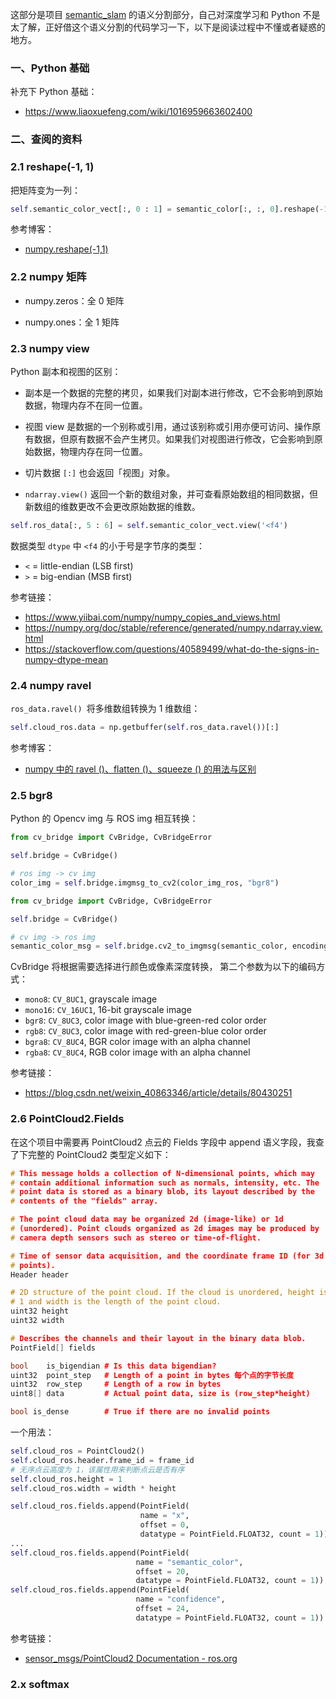 这部分是项目 [semantic_slam](https://github.com/jsdd25/semantic_slam) 的语义分割部分，自己对深度学习和 Python 不是太了解，正好借这个语义分割的代码学习一下，以下是阅读过程中不懂或者疑惑的地方。

### 一、Python 基础

补充下 Python 基础：

- https://www.liaoxuefeng.com/wiki/1016959663602400

### 二、查阅的资料

### 2.1 reshape(-1,  1)

把矩阵变为一列：

```python
self.semantic_color_vect[:, 0 : 1] = semantic_color[:, :, 0].reshape(-1, 1)
```

参考博客：

- [numpy.reshape(-1,1)](https://blog.csdn.net/qq_42804678/article/details/99062431?utm_medium=distribute.pc_relevant_t0.none-task-blog-BlogCommendFromMachineLearnPai2-1.nonecase&depth_1-utm_source=distribute.pc_relevant_t0.none-task-blog-BlogCommendFromMachineLearnPai2-1.nonecase)

### 2.2 numpy 矩阵

- numpy.zeros：全 0 矩阵

- numpy.ones：全 1 矩阵

### 2.3 numpy view

Python 副本和视图的区别：

- 副本是一个数据的完整的拷贝，如果我们对副本进行修改，它不会影响到原始数据，物理内存不在同一位置。

- 视图 view 是数据的一个别称或引用，通过该别称或引用亦便可访问、操作原有数据，但原有数据不会产生拷贝。如果我们对视图进行修改，它会影响到原始数据，物理内存在同一位置。
- 切片数据 `[:]` 也会返回「视图」对象。
- `ndarray.view()` 返回一个新的数组对象，并可查看原始数组的相同数据，但新数组的维数更改不会更改原始数据的维数。

```python
self.ros_data[:, 5 : 6] = self.semantic_color_vect.view('<f4')
```

数据类型 `dtype` 中 `<f4` 的小于号是字节序的类型：

- `<` = little-endian (LSB first)
- `>` = big-endian (MSB first)

参考链接：

- https://www.yiibai.com/numpy/numpy_copies_and_views.html
- https://numpy.org/doc/stable/reference/generated/numpy.ndarray.view.html
- https://stackoverflow.com/questions/40589499/what-do-the-signs-in-numpy-dtype-mean

### 2.4 numpy ravel

`ros_data.ravel() `将多维数组转换为 1 维数组：

```python
self.cloud_ros.data = np.getbuffer(self.ros_data.ravel())[:]
```

参考博客：

- [numpy 中的 ravel ()、flatten ()、squeeze () 的用法与区别](https://blog.csdn.net/tymatlab/article/details/79009618)

### 2.5 bgr8

Python 的 Opencv img 与 ROS img 相互转换：

```python
from cv_bridge import CvBridge, CvBridgeError

self.bridge = CvBridge()

# ros img -> cv img
color_img = self.bridge.imgmsg_to_cv2(color_img_ros, "bgr8")
```

```python
from cv_bridge import CvBridge, CvBridgeError

self.bridge = CvBridge()

# cv img -> ros img
semantic_color_msg = self.bridge.cv2_to_imgmsg(semantic_color, encoding="bgr8")
```

CvBridge 将根据需要选择进行颜色或像素深度转换， 第二个参数为以下的编码方式：

- `mono8`: `CV_8UC1`, grayscale image
- `mono16`: `CV_16UC1`, 16-bit grayscale image
- `bgr8`: `CV_8UC3`, color image with blue-green-red color order
- `rgb8`: `CV_8UC3`, color image with red-green-blue color order
- `bgra8`: `CV_8UC4`, BGR color image with an alpha channel
- `rgba8`: `CV_8UC4`, RGB color image with an alpha channel

参考链接：

- https://blog.csdn.net/weixin_40863346/article/details/80430251

### 2.6 PointCloud2.Fields

在这个项目中需要再 PointCloud2 点云的 Fields 字段中 append 语义字段，我查了下完整的 PointCloud2 类型定义如下：

```cpp
# This message holds a collection of N-dimensional points, which may
# contain additional information such as normals, intensity, etc. The
# point data is stored as a binary blob, its layout described by the
# contents of the "fields" array.

# The point cloud data may be organized 2d (image-like) or 1d
# (unordered). Point clouds organized as 2d images may be produced by
# camera depth sensors such as stereo or time-of-flight.

# Time of sensor data acquisition, and the coordinate frame ID (for 3d
# points).
Header header

# 2D structure of the point cloud. If the cloud is unordered, height is
# 1 and width is the length of the point cloud.
uint32 height
uint32 width

# Describes the channels and their layout in the binary data blob.
PointField[] fields

bool    is_bigendian # Is this data bigendian?
uint32  point_step   # Length of a point in bytes 每个点的字节长度
uint32  row_step     # Length of a row in bytes
uint8[] data         # Actual point data, size is (row_step*height)

bool is_dense        # True if there are no invalid points
```

一个用法：

```python
self.cloud_ros = PointCloud2()
self.cloud_ros.header.frame_id = frame_id
# 无序点云高度为 1，该属性用来判断点云是否有序
self.cloud_ros.height = 1
self.cloud_ros.width = width * height

self.cloud_ros.fields.append(PointField(
                             name = "x",
                             offset = 0,
                             datatype = PointField.FLOAT32, count = 1))
...
self.cloud_ros.fields.append(PointField(
                            name = "semantic_color",
                            offset = 20,
                            datatype = PointField.FLOAT32, count = 1))
self.cloud_ros.fields.append(PointField(
                            name = "confidence",
                            offset = 24,
                            datatype = PointField.FLOAT32, count = 1))
```

参考链接：

- [sensor_msgs/PointCloud2 Documentation - ros.org](http://docs.ros.org/melodic/api/sensor_msgs/html/msg/PointCloud2.html)

### 2.x softmax

